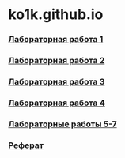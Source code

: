 # ko1k.github.io

  <h3><a href="https://ko1k.github.io/lr1.html">Лабораторная работа 1</a></h3>
  <h3><a href="https://ko1k.github.io/lr2.html">Лабораторная работа 2</a></h3>
  <h3><a href="https://ko1k.github.io/lr3.html">Лабораторная работа 3</a></h3>
  <h3><a href="https://ko1k.github.io/lr4.html">Лабораторная работа 4</a></h3>
  <h3><a href="https://ko1k.github.io/lr5.html">Лабораторные работы 5-7</a></h3>
  <h3><a href="https://github.com/stankin/design-2019/wiki/exam_08">Реферат</a></h3>
